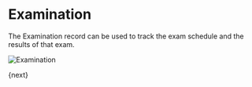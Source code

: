 # Examination

The Examination record can be used to track the exam schedule and the results of that exam.

<img class="screenshot" alt="Examination" src="{{docs_base_url}}/assets/img/education/schedule/examination.png">


{next}